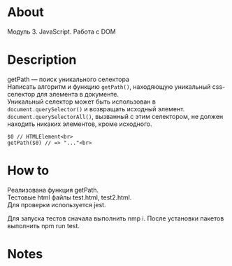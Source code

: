# About

Модуль 3. JavaScript. Работа с DOM

# Description

getPath — поиск уникального селектора<br>
Написать алгоритм и функцию `getPath()`, находяющую уникальный css-селектор для элемента в документе.<br>
Уникальный селектор может быть использован в `document.querySelector()` и возвращать исходный элемент.<br>
`document.querySelectorAll()`, вызванный с этим селектором, не должен находить никаких элементов, кроме исходного.<br>

```javascript<br>
$0 // HTMLElement<br>
getPath($0) // => "..."<br>
```

# How to

Реализована функция getPath.<br>
Тестовые html файлы test.html, test2.html.<br>
Для проверки используется jest.<br>

Для запуска тестов сначала выполнить nmp i. После установки пакетов выполнить npm run test.

# Notes

